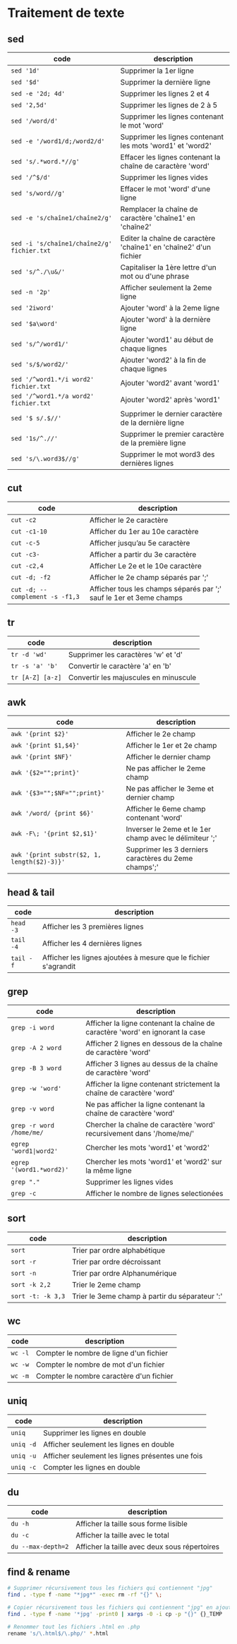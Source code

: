 # Traitement de texte

## sed

| code                                       | description                                                       |
| ------------------------------------------ | ----------------------------------------------------------------- |
| `sed '1d'`                                 | Supprimer la 1er ligne                                            |
| `sed '$d'`                                 | Supprimer la dernière ligne                                       |
| `sed -e '2d; 4d'`                          | Supprimer les lignes 2 et 4                                       |
| `sed '2,5d'`                               | Supprimer les lignes de 2 à 5                                     |
| `sed '/word/d'`                            | Supprimer les lignes contenant le mot 'word'                      |
| `sed -e '/word1/d;/word2/d'`               | Supprimer les lignes contenant les mots 'word1' et 'word2'        |
| `sed 's/.*word.*//g'`                      | Effacer les lignes contenant la chaîne de caractère 'word'        |
| `sed '/^$/d'`                              | Supprimer les lignes vides                                        |
| `sed 's/word//g'`                          | Effacer le mot 'word' d'une ligne                                 |
| `sed -e 's/chaîne1/chaîne2/g'`             | Remplacer la chaîne de caractère 'chaîne1' en 'chaîne2'           |
| `sed -i 's/chaîne1/chaîne2/g' fichier.txt` | Editer la chaîne de caractère 'chaîne1' en 'chaîne2' d'un fichier |
| `sed 's/^./\u&/'`                          | Capitaliser la 1ère lettre d'un mot ou d'une phrase               |
| `sed -n '2p'`                              | Afficher seulement la 2eme ligne                                  |
| `sed '2iword'`                             | Ajouter 'word' à la 2eme ligne                                    |
| `sed '$a\word'`                            | Ajouter 'word' à la dernière ligne                                |
| `sed 's/^/word1/'`                         | Ajouter 'word1' au début de chaque lignes                         |
| `sed 's/$/word2/'`                         | Ajouter 'word2' à la fin de chaque lignes                         |
| `sed '/^word1.*/i word2' fichier.txt`      | Ajouter 'word2' avant 'word1'                                     |
| `sed '/^word1.*/a word2' fichier.txt`      | Ajouter 'word2' après 'word1'                                     |
| `sed '$ s/.$//'`                           | Supprimer le dernier caractère de la dernière ligne               |
| `sed '1s/^.//'`                            | Supprimer le premier caractère de la première ligne               |
| `sed 's/\.word3$//g' `                     | Supprimer le mot word3 des dernières lignes                       |

## cut

| code                            | description                                                         |
| ------------------------------- | ------------------------------------------------------------------- |
| `cut -c2`                       | Afficher le 2e caractère                                            |
| `cut -c1-10`                    | Afficher du 1er au 10e caractère                                    |
| `cut -c-5`                      | Afficher jusqu’au 5e caractère                                      |
| `cut -c3-`                      | Afficher a partir du 3e caractère                                   |
| `cut -c2,4`                     | Afficher Le 2e et le 10e caractère                                  |
| `cut -d; -f2`                   | Afficher le 2e champ séparés par ';'                                |
| `cut -d; --complement -s -f1,3` | Afficher tous les champs séparés par ';' sauf le 1er et 3eme champs |

## tr

| code             | description                           |
| ---------------- | ------------------------------------- |
| `tr -d 'wd'`     | Supprimer les caractères 'w' et 'd'   |
| `tr -s 'a' 'b'`  | Convertir le caractère 'a' en 'b'     |
| `tr [A-Z] [a-z]` | Convertir les majuscules en minuscule |

## awk

| code                                        | description                                             |
| ------------------------------------------- | ------------------------------------------------------- |
| `awk '{print $2}'`                          | Afficher le 2e champ                                    |
| `awk '{print $1,$4}'`                       | Afficher le 1er et 2e champ                             |
| `awk '{print $NF}'`                         | Afficher le dernier champ                               |
| `awk '{$2="";print}'`                       | Ne pas afficher le 2eme champ                           |
| `awk '{$3="";$NF="";print}'`                | Ne pas afficher le 3eme et dernier champ                |
| `awk '/word/ {print $6}'`                   | Afficher le 6eme champ contenant 'word'                 |
| `awk -F\; '{print $2,$1}'`                  | Inverser le 2eme et le 1er champ avec le délimiteur ';' |
| `awk '{print substr($2, 1, length($2)-3)}'` | Supprimer les 3 derniers caractères du 2eme champs';'   |

## head & tail

| code      | description                                                     |
| --------- | --------------------------------------------------------------- |
| `head -3` | Afficher les 3 premières lignes                                 |
| `tail -4` | Afficher les 4 dernières lignes                                 |
| `tail -f` | Afficher les lignes ajoutées à mesure que le fichier s'agrandit |

## grep

| code                     | description                                                                   |
| ------------------------ | ----------------------------------------------------------------------------- |
| `grep -i word`           | Afficher la ligne contenant la chaîne de caractère 'word' en ignorant la case |
| `grep -A 2 word`         | Afficher 2 lignes en dessous de la chaîne de caractère 'word'                 |
| `grep -B 3 word`         | Afficher 3 lignes au dessus de la chaîne de caractère 'word'                  |
| `grep -w 'word'`         | Afficher la ligne contenant strictement la chaîne de caractère 'word'         |
| `grep -v word`           | Ne pas afficher la ligne contenant la chaîne de caractère 'word'              |
| `grep -r word /home/me/` | Chercher la chaîne de caractère 'word' recursivement dans '/home/me/'         |
| `egrep 'word1\|word2'`   | Chercher les mots 'word1' et 'word2'                                          |
| `egrep '(word1.*word2)'` | Chercher les mots 'word1' et 'word2' sur la même ligne                        |
| `grep "."`               | Supprimer les lignes vides                                                    |
| `grep -c`                | Afficher le nombre de lignes selectionées                                     |

## sort

| code              | description                                    |
| ----------------- | ---------------------------------------------- |
| `sort`            | Trier par ordre alphabétique                   |
| `sort -r`         | Trier par ordre décroissant                    |
| `sort -n`         | Trier par ordre Alphanumérique                 |
| `sort -k 2,2`     | Trier le 2eme champ                            |
| `sort -t: -k 3,3` | Trier le 3eme champ à partir du séparateur ':' |

## wc

| code    | description                              |
| ------- | ---------------------------------------- |
| `wc -l` | Compter le nombre de ligne d'un fichier  |
| `wc -w` | Compter le nombre de mot d'un fichier    |
| `wc -m` | Compter le nombre caractère d'un fichier |

## uniq

| code      | description                                      |
| --------- | ------------------------------------------------ |
| `uniq`    | Supprimer les lignes en double                   |
| `uniq -d` | Afficher seulement les lignes en double          |
| `uniq -u` | Afficher seulement les lignes présentes une fois |
| `uniq -c` | Compter les lignes en double                     |

## du

| code               | description                                   |
| ------------------ | --------------------------------------------- |
| `du -h`            | Afficher la taille sous forme lisible         |
| `du -c`            | Afficher la taille avec le total              |
| `du --max-depth=2` | Afficher la taille avec deux sous répertoires |

## find & rename

```bash
# Supprimer récursivement tous les fichiers qui contiennent "jpg"
find . -type f -name "*jpg*" -exec rm -rf "{}" \;

# Copier récursivement tous les fichiers qui contiennent "jpg" en ajoutant "_TEMP"
find . -type f -name '*jpg' -print0 | xargs -0 -i cp -p "{}" {}_TEMP

# Renommer tout les fichiers .html en .php
rename 's/\.html$/\.php/' *.html
```
